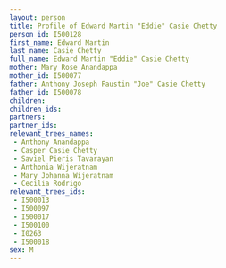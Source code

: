 ```yaml
---
layout: person
title: Profile of Edward Martin "Eddie" Casie Chetty
person_id: I500128
first_name: Edward Martin
last_name: Casie Chetty
full_name: Edward Martin "Eddie" Casie Chetty
mother: Mary Rose Anandappa
mother_id: I500077
father: Anthony Joseph Faustin "Joe" Casie Chetty
father_id: I500078
children:
children_ids:
partners:
partner_ids:
relevant_trees_names:
 - Anthony Anandappa
 - Casper Casie Chetty
 - Saviel Pieris Tavarayan
 - Anthonia Wijeratnam
 - Mary Johanna Wijeratnam
 - Cecilia Rodrigo
relevant_trees_ids:
 - I500013
 - I500097
 - I500017
 - I500100
 - I0263
 - I500018
sex: M
---
```


